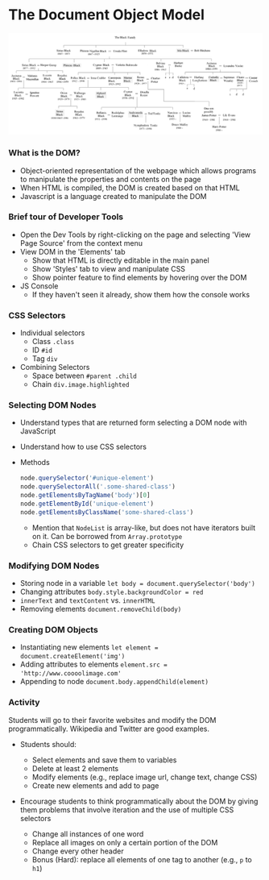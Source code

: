 # The Document Object Model

<img src='black-family-tree.png' />

### What is the DOM?
  * Object-oriented representation of the webpage which allows programs to manipulate the properties and contents on the page
  * When HTML is compiled, the DOM is created based on that HTML
  * Javascript is a language created to manipulate the DOM

### Brief tour of Developer Tools
  * Open the Dev Tools by right-clicking on the page and selecting 'View Page Source' from the context menu
  * View DOM in the 'Elements' tab
    * Show that HTML is directly editable in the main panel
    * Show 'Styles' tab to view and manipulate CSS
    * Show pointer feature to find elements by hovering over the DOM
  * JS Console
    * If they haven't seen it already, show them how the console works

### CSS Selectors
* Individual selectors
  * Class `.class`
  * ID `#id`
  * Tag `div`
* Combining Selectors
  * Space between `#parent .child`
  * Chain `div.image.highlighted`

### Selecting DOM Nodes
* Understand types that are returned form selecting a DOM node with JavaScript
* Understand how to use CSS selectors
* Methods

  ```js
  node.querySelector('#unique-element')
  node.querySelectorAll('.some-shared-class')
  node.getElementsByTagName('body')[0]
  node.getElementById('unique-element')
  node.getElementsByClassName('some-shared-class')
  ```
  * Mention that `NodeList` is array-like, but does not have iterators built on it. Can be borrowed from `Array.prototype`
  * Chain CSS selectors to get greater specificity

### Modifying DOM Nodes
* Storing node in a variable `let body = document.querySelector('body')`
* Changing attributes `body.style.backgroundColor = red`
* `innerText` and `textContent` vs. `innerHTML`
* Removing elements `document.removeChild(body)`

### Creating DOM Objects
* Instantiating new elements `let element = document.createElement('img')`
* Adding attributes to elements `element.src = 'http://www.coooolimage.com'`
* Appending to node `document.body.appendChild(element)`

### Activity
Students will go to their favorite websites and modify the DOM programmatically. Wikipedia and Twitter are good examples.

* Students should:
  * Select elements and save them to variables
  * Delete at least 2 elements
  * Modify elements (e.g., replace image url, change text, change CSS)
  * Create new elements and add to page

* Encourage students to think programmatically about the DOM by giving them problems that involve iteration and the use of multiple CSS selectors
  * Change all instances of one word
  * Replace all images on only a certain portion of the DOM
  * Change every other header
  * Bonus (Hard): replace all elements of one tag to another (e.g., `p` to `h1`)
